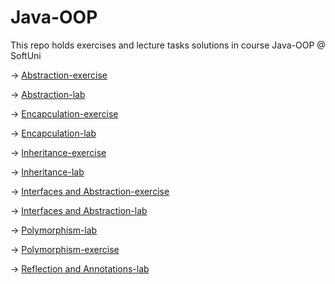 # Java-OOP
This repo holds exercises and lecture tasks solutions in course Java-OOP @ SoftUni 

-> [Abstraction-exercise](exercise01_abstraction)

-> [Abstraction-lab](lab01_abstraction)

-> [Encapculation-exercise](exercise02_encapulation)

-> [Encapculation-lab](lab02_encapsulation)

-> [Inheritance-exercise](exercise03_inheritance)

-> [Inheritance-lab](lab03_inheritance)

-> [Interfaces and Abstraction-exercise](exercise04_interfacesAndAbstraction)

-> [Interfaces and Abstraction-lab](lab04_interfacesAndAbstrsction)

-> [Polymorphism-lab](lab05_polymorphism)

-> [Polymorphism-exercise](exercise05_polymorphism)

-> [Reflection and Annotations-lab](lab07_reflectionAndAnnotations)